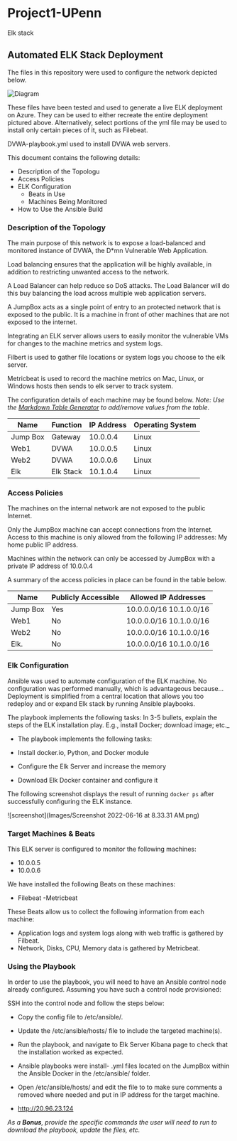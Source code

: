 # Project1-UPenn
 Elk stack
## Automated ELK Stack Deployment

The files in this repository were used to configure the network depicted below.

![Diagram](DiagramsProject1-diagram.png)

These files have been tested and used to generate a live ELK deployment on Azure. They can be used to either recreate the entire deployment pictured above. Alternatively, select portions of the yml file may be used to install only certain pieces of it, such as Filebeat.


DVWA-playbook.yml used to install DVWA web servers.

This document contains the following details:
- Description of the Topologu
- Access Policies
- ELK Configuration
  - Beats in Use
  - Machines Being Monitored
- How to Use the Ansible Build


### Description of the Topology

The main purpose of this network is to expose a load-balanced and monitored instance of DVWA, the D*mn Vulnerable Web Application.

Load balancing ensures that the application will be highly available, in addition to restricting unwanted access to the network.

A Load Balancer can help reduce so DoS attacks.  The Load Balancer will do this buy balancing the load across multiple web application servers.

A JumpBox acts as a single point of entry to an protected network that is exposed to the public. It is a machine in front of other machines that are not exposed to the internet. 

Integrating an ELK server allows users to easily monitor the vulnerable VMs for changes to the machine metrics and system logs.

Filbert is used to gather file locations or system logs you choose to the elk server.

Metricbeat is used to record the machine metrics on Mac, Linux, or Windows hosts then sends to elk server to track system. 


The configuration details of each machine may be found below.
_Note: Use the [Markdown Table Generator](http://www.tablesgenerator.com/markdown_tables) to add/remove values from the table_.

| Name     | Function | IP Address | Operating System |
|----------|----------|------------|------------------|
| Jump Box | Gateway  | 10.0.0.4   | Linux            |
| Web1     | DVWA     | 10.0.0.5   | Linux            |
| Web2     | DVWA     | 10.0.0.6   | Linux            |
| Elk      | Elk Stack| 10.1.0.4   | Linux            |

### Access Policies

The machines on the internal network are not exposed to the public Internet. 

Only the JumpBox machine can accept connections from the Internet. Access to this machine is only allowed from the following IP addresses:
My home public IP address. 

Machines within the network can only be accessed by JumpBox with a private IP address of 10.0.0.4


A summary of the access policies in place can be found in the table below.

| Name     | Publicly Accessible | Allowed IP Addresses   |
|----------|---------------------|------------------------|
| Jump Box | Yes                 | 10.0.0.0/16 10.1.0.0/16|
| Web1     | No                  | 10.0.0.0/16 10.1.0.0/16|
| Web2     | No                  | 10.0.0.0/16 10.1.0.0/16|
| Elk.     | No                  | 10.0.0.0/16 10.1.0.0/16|

### Elk Configuration

Ansible was used to automate configuration of the ELK machine. No configuration was performed manually, which is advantageous because...
Deployment is simplified from a central location that allows you too redeploy and or expand Elk stack by running Ansible playbooks. 

The playbook implements the following tasks: In 3-5 bullets, explain the steps of the ELK installation play. E.g., install Docker; download image; etc._

- The playbook implements the following tasks:

- Install docker.io, Python, and Docker module 

- Configure the Elk Server and increase the memory

- Download Elk Docker container and configure it

The following screenshot displays the result of running `docker ps` after successfully configuring the ELK instance.

![screenshot](Images/Screenshot 2022-06-16 at 8.33.31 AM.png)

### Target Machines & Beats
This ELK server is configured to monitor the following machines:

- 10.0.0.5
- 10.0.0.6

We have installed the following Beats on these machines:

- Filebeat
-Metricbeat

These Beats allow us to collect the following information from each machine:

- Application logs and system logs along with web traffic is gathered by Filbeat. 
- Network, Disks, CPU, Memory data is gathered by Metricbeat. 

### Using the Playbook
In order to use the playbook, you will need to have an Ansible control node already configured. Assuming you have such a control node provisioned: 

SSH into the control node and follow the steps below:

- Copy the config file to /etc/ansible/.
- Update the /etc/ansible/hosts/ file to include the targeted machine(s).
- Run the playbook, and navigate to Elk Server Kibana page to check that the installation worked as expected.

- Ansible playbooks were install- .yml files located on the JumpBox within the Ansible Docker in the /etc/ansible/ folder. 
- Open /etc/ansible/hosts/ and edit the file to to make sure comments a removed where needed and put in IP address for the target machine. 
- http://20.96.23.124

_As a **Bonus**, provide the specific commands the user will need to run to download the playbook, update the files, etc._
